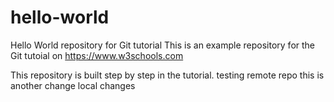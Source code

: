# hello-world
Hello World repository for Git tutorial
This is an example repository for the Git tutoial on https://www.w3schools.com

This repository is built step by step in the tutorial.
testing remote repo
this is another change
local changes